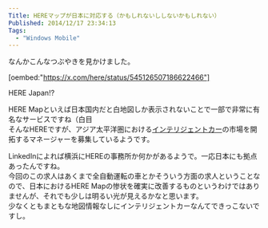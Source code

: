 ```yaml
---
Title: HEREマップが日本に対応する（かもしれないししないかもしれない）
Published: 2014/12/17 23:34:13
Tags:
  - "Windows Mobile"
---
```

なんかこんなつぶやきを見かけました。

[oembed:"https://x.com/here/status/545126507186622466"]

HERE Japan!?  

HERE Mapといえば日本国内だと白地図しか表示されないことで一部で非常に有名なサービスですね（白目  
そんなHEREですが、アジア太平洋圏における[インテリジェントカー](https://kotobank.jp/word/%E3%82%A4%E3%83%B3%E3%83%86%E3%83%AA%E3%82%B8%E3%82%A7%E3%83%B3%E3%83%88%E3%82%AB%E3%83%BC-437764)の市場を開拓するマネージャーを募集しているようです。  

LinkedInによれば横浜にHEREの事務所か何かがあるようで。一応日本にも拠点あったんですね。  
今回のこの求人はあくまで全自動運転の車とかそういう方面の求人ということなので、日本におけるHERE Mapの惨状を確実に改善するものというわけではありませんが、それでも少しは明るい光が見えるかなと思います。  
少なくともまともな地図情報なしにインテリジェントカーなんてできっこないですし。

